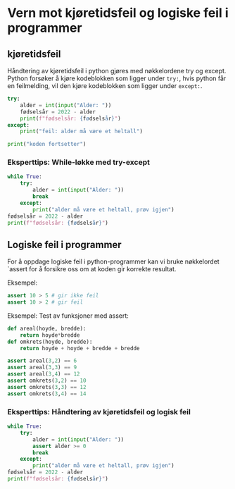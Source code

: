 # Vern mot kjøretidsfeil og logiske feil i programmer

## kjøretidsfeil

Håndtering av kjøretidsfeil i python gjøres med nøkkelordene try og except.
Python forsøker å kjøre kodeblokken som ligger under `try:`, hvis python får en feilmelding, vil den kjøre kodeblokken som ligger under `except:`.

```python
try:
    alder = int(input("Alder: "))
    fødselsår = 2022 - alder
    print(f"fødselsår: {fødselsår}")
except:
    print("feil: alder må være et heltall")

print("koden fortsetter")
```

### Eksperttips: While-løkke med try-except

```python
while True:
    try:
        alder = int(input("Alder: "))
        break
    except:
        print("alder må være et heltall, prøv igjen")
fødselsår = 2022 - alder
print(f"fødselsår: {fødselsår}")
```

## Logiske feil i programmer

For å oppdage logiske feil i python-programmer kan vi bruke nøkkelordet `assert for å forsikre oss om at koden gir korrekte resultat.

Eksempel:

```python
assert 10 > 5 # gir ikke feil
assert 10 > 2 # gir feil
```

Eksempel: Test av funksjoner med assert:

```python
def areal(hoyde, bredde):
    return hoyde*bredde
def omkrets(hoyde, bredde):
    return hoyde + hoyde + bredde + bredde

assert areal(3,2) == 6
assert areal(3,3) == 9
assert areal(3,4) == 12
assert omkrets(3,2) == 10
assert omkrets(3,3) == 12
assert omkrets(3,4) == 14

```

### Eksperttips: Håndtering av kjøretidsfeil og logisk feil

```python
while True:
    try:
        alder = int(input("Alder: "))
        assert alder >= 0
        break
    except:
        print("alder må være et heltall, prøv igjen")
fødselsår = 2022 - alder
print(f"fødselsår: {fødselsår}")
```